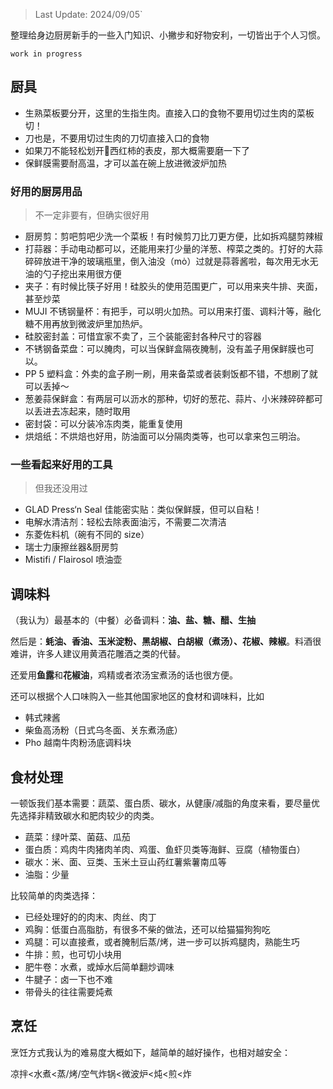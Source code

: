 > Last Update: 2024/09/05`

整理给身边厨房新手的一些入门知识、小撇步和好物安利，一切皆出于个人习惯。

`work in progress` 

## 厨具
- 生熟菜板要分开，这里的生指生肉。直接入口的食物不要用切过生肉的菜板切！
- 刀也是，不要用切过生肉的刀切直接入口的食物
- 如果刀不能轻松划开🍅西红柿的表皮，那大概需要磨一下了
- 保鲜膜需要耐高温，才可以盖在碗上放进微波炉加热

### 好用的厨房用品

> 不一定非要有，但确实很好用

- 厨房剪：剪吧剪吧少洗一个菜板！有时候剪刀比刀更方便，比如拆鸡腿剪辣椒
- 打蒜器：手动电动都可以，还能用来打少量的洋葱、榨菜之类的。打好的大蒜碎碎放进干净的玻璃瓶里，倒入油没（mὸ）过就是蒜蓉酱啦，每次用无水无油的勺子挖出来用很方便
- 夹子：有时候比筷子好用！硅胶头的使用范围更广，可以用来夹牛排、夹面，甚至炒菜
- MUJI 不锈钢量杯：有把手，可以明火加热。可以用来打蛋、调料汁等，融化糖不用再放到微波炉里加热炉。
- 硅胶密封盖：可惜宜家不卖了，三个装能密封各种尺寸的容器
- 不锈钢备菜盘：可以腌肉，可以当保鲜盒隔夜腌制，没有盖子用保鲜膜也可以。
- PP 5 塑料盒：外卖的盒子刷一刷，用来备菜或者装剩饭都不错，不想刷了就可以丢掉～
- 葱姜蒜保鲜盒：有两层可以沥水的那种，切好的葱花、蒜片、小米辣碎碎都可以丢进去冻起来，随时取用
- 密封袋：可以分装冷冻肉类，能重复使用
- 烘焙纸：不烘焙也好用，防油面可以分隔肉类等，也可以拿来包三明治。


### 一些看起来好用的工具

> 但我还没用过
- GLAD Press‘n Seal 佳能密实贴：类似保鲜膜，但可以自粘！
- 电解水清洁剂：轻松去除表面油污，不需要二次清洁
- 东菱佐料机（碗有不同的 size）
- 瑞士力康擦丝器&厨房剪
- Mistifi / Flairosol 喷油壶

## 调味料

（我认为）最基本的（中餐）必备调料：**油、盐、糖、醋、生抽**

然后是：**蚝油、香油、玉米淀粉、黑胡椒、白胡椒（煮汤）、花椒、辣椒**。料酒很难讲，许多人建议用黄酒花雕酒之类的代替。

还爱用**鱼露**和**花椒油**，鸡精或者浓汤宝煮汤的话也很方便。

还可以根据个人口味购入一些其他国家地区的食材和调味料，比如

- 韩式辣酱
- 柴鱼高汤粉（日式乌冬面、关东煮汤底）
- Pho 越南牛肉粉汤底调料块

## 食材处理

一顿饭我们基本需要：蔬菜、蛋白质、碳水，从健康/减脂的角度来看，要尽量优先选择非精致碳水和肥肉较少的肉类。
- 蔬菜：绿叶菜、菌菇、瓜茄
- 蛋白质：鸡肉牛肉猪肉羊肉、鸡蛋、鱼虾贝类等海鲜、豆腐（植物蛋白）
- 碳水：米、面、豆类、玉米土豆山药红薯紫薯南瓜等
- 油脂：少量

比较简单的肉类选择：
- 已经处理好的的肉末、肉丝、肉丁
- 鸡胸：低蛋白高脂肪，有很多不柴的做法，还可以给猫猫狗狗吃
- 鸡腿：可以直接煮，或者腌制后蒸/烤，进一步可以拆鸡腿肉，熟能生巧
- 牛排：煎，也可切小块用
- 肥牛卷：水煮，或焯水后简单翻炒调味
- 牛腱子：卤一下也不难
- 带骨头的往往需要炖煮
## 烹饪

烹饪方式我认为的难易度大概如下，越简单的越好操作，也相对越安全：

凉拌<水煮<蒸/烤/空气炸锅<微波炉<炖<煎<炸